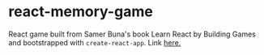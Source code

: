# react-memory-game

React game built from Samer Buna's book Learn React by Building Games and bootstrapped with `create-react-app`. Link [here.](https://l0rdcafe.github.io/react-memory-game)